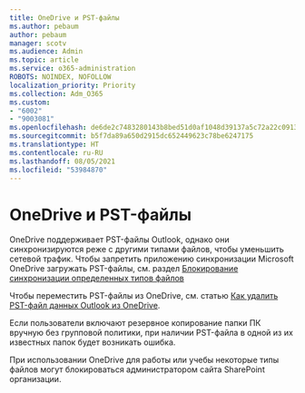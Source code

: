 ```yaml
---
title: OneDrive и PST-файлы
ms.author: pebaum
author: pebaum
manager: scotv
ms.audience: Admin
ms.topic: article
ms.service: o365-administration
ROBOTS: NOINDEX, NOFOLLOW
localization_priority: Priority
ms.collection: Adm_O365
ms.custom:
- "6002"
- "9003081"
ms.openlocfilehash: de6de2c7483280143b8bed51d0af1048d39137a5c72a22c09131d32326b8e447
ms.sourcegitcommit: b5f7da89a650d2915dc652449623c78be6247175
ms.translationtype: HT
ms.contentlocale: ru-RU
ms.lasthandoff: 08/05/2021
ms.locfileid: "53984870"
---
```

# <a name="onedrive-and-pst-files"></a>OneDrive и PST-файлы 

OneDrive поддерживает PST-файлы Outlook, однако они синхронизируются реже с другими типами файлов, чтобы уменьшить сетевой трафик. Чтобы запретить приложению синхронизации Microsoft OneDrive загружать PST-файлы, см. раздел [Блокирование синхронизации определенных типов файлов](https://docs.microsoft.com/onedrive/block-file-types) 

Чтобы переместить PST-файлы из OneDrive, см. статью [Как удалить PST-файл данных Outlook из OneDrive](https://support.microsoft.com/office/how-to-remove-an-outlook-pst-data-file-from-onedrive-b6b9e522-59bd-40f7-949f-168d0aa9b38e). 

Если пользователи включают резервное копирование папки ПК вручную без групповой политики, при наличии PST-файла в одной из их известных папок будет возникать ошибка.

При использовании OneDrive для работы или учебы некоторые типы файлов могут блокироваться администратором сайта SharePoint организации.